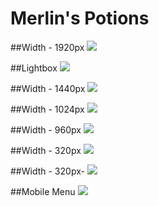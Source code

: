 # Merlin's Potions

##Width - 1920px
![](https://github.com/Murdow/test-july-2016/blob/master/screenshot/1920.png)

##Lightbox
![](https://github.com/Murdow/test-july-2016/blob/master/screenshot/Imagem%20da%20p%C3%A1gina%202016-07-03%20as%2017.43.09.png)

##Width - 1440px
![](https://github.com/Murdow/test-july-2016/blob/master/screenshot/1440.png)

##Width - 1024px
![](https://github.com/Murdow/test-july-2016/blob/master/screenshot/1024.png)

##Width - 960px
![](https://github.com/Murdow/test-july-2016/blob/master/screenshot/960.png)

##Width - 320px
![](https://github.com/Murdow/test-july-2016/blob/master/screenshot/320.png)

##Width - 320px-
![](https://github.com/Murdow/test-july-2016/blob/master/screenshot/320-.png)

##Mobile Menu
![](https://github.com/Murdow/test-july-2016/blob/master/screenshot/mobile%20menu.png)
